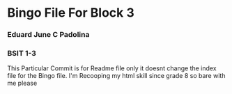 <h1>Bingo File For Block 3</h1>
<h3>Eduard June C Padolina</h3>
<h3>BSIT 1-3</h3>

<body>
<p>
  This Particular Commit is for Readme file only it doesnt change the index file for the Bingo file.
  I'm Recooping my html skill since grade 8 so bare with me please
</p>
  
</body>
